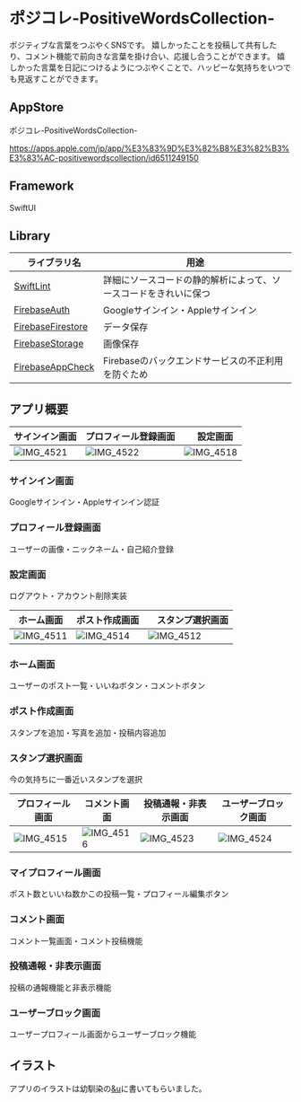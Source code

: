 # ポジコレ-PositiveWordsCollection-
ポジティブな言葉をつぶやくSNSです。
嬉しかったことを投稿して共有したり、コメント機能で前向きな言葉を掛け合い、応援し合うことができます。
嬉しかった言葉を日記につけるようにつぶやくことで、ハッピーな気持ちをいつでも見返すことができます。

## AppStore
ポジコレ-PositiveWordsCollection-

https://apps.apple.com/jp/app/%E3%83%9D%E3%82%B8%E3%82%B3%E3%83%AC-positivewordscollection/id6511249150
## Framework
SwiftUI

## Library
| ライブラリ名  | 用途 |
| ------------- | ------------- |
| [SwiftLint](https://github.com/realm/SwiftLint) | 詳細にソースコードの静的解析によって、ソースコードをきれいに保つ |
| [FirebaseAuth](https://github.com/firebase/firebase-ios-sdk)  | Googleサインイン・Appleサインイン   |
| [FirebaseFirestore](https://github.com/firebase/firebase-ios-sdk)  | データ保存 |
| [FirebaseStorage](https://github.com/firebase/firebase-ios-sdk) | 画像保存  |
| [FirebaseAppCheck](https://github.com/firebase/firebase-ios-sdk)  | Firebaseのバックエンドサービスの不正利用を防ぐため  |

## アプリ概要

| サインイン画面  | プロフィール登録画面 |　設定画面 |
| ------------- | ------------- | ------------- |
| ![IMG_4521](https://github.com/user-attachments/assets/abe54dc3-3f20-4b7e-aa1b-61b1ef0cd03b) | ![IMG_4522](https://github.com/user-attachments/assets/23460a8b-4ec7-4560-944b-c38fb46de806) | ![IMG_4518](https://github.com/user-attachments/assets/7ba710c2-30f7-4710-a358-ee417948f1d0) |
### サインイン画面
Googleサインイン・Appleサインイン認証
### プロフィール登録画面
ユーザーの画像・ニックネーム・自己紹介登録
### 設定画面
ログアウト・アカウント削除実装


| ホーム画面 | ポスト作成画面 |　スタンプ選択画面 |
| ------------- | ------------- | ------------- | 
| ![IMG_4511](https://github.com/user-attachments/assets/400eea1d-7ca9-4d7b-b0ed-5e219b9c6a22) | ![IMG_4514](https://github.com/user-attachments/assets/7d917c92-112a-482d-a840-e096fb758257) | ![IMG_4512](https://github.com/user-attachments/assets/7b4865c5-eefe-4c06-9c2f-f965da130d87) |
### ホーム画面
ユーザーのポスト一覧・いいねボタン・コメントボタン
### ポスト作成画面
スタンプを追加・写真を追加・投稿内容追加
### スタンプ選択画面
今の気持ちに一番近いスタンプを選択


| プロフィール画面  | コメント画面 | 投稿通報・非表示画面 | ユーザーブロック画面 |
| ------------- | ------------- | ------------- | ------------- |
|  ![IMG_4515](https://github.com/user-attachments/assets/89c89240-6073-4cfa-be3e-dc3c3ba56f5c) | ![IMG_4516](https://github.com/user-attachments/assets/740a7839-0174-475a-891c-61907854a1f8) | ![IMG_4523](https://github.com/user-attachments/assets/84511d46-0f40-4c6a-8e3f-962bd3152d63) | ![IMG_4524](https://github.com/user-attachments/assets/1e797cb1-369e-4cdc-8e7f-837920b9ec0d) |
### マイプロフィール画面
ポスト数といいね数かこの投稿一覧・プロフィール編集ボタン
### コメント画面
コメント一覧画面・コメント投稿機能
### 投稿通報・非表示画面
投稿の通報機能と非表示機能
### ユーザーブロック画面
ユーザープロフィール画面からユーザーブロック機能
## イラスト
アプリのイラストは幼馴染の[&u](https://x.com/andou_yuu)に書いてもらいました。
